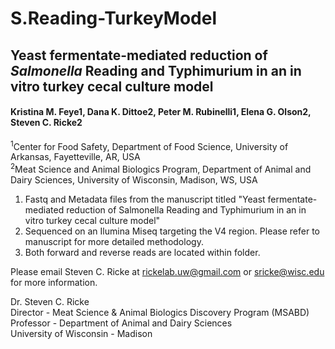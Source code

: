 # S.Reading-TurkeyModel
## Yeast fermentate-mediated reduction of *Salmonella* Reading and Typhimurium in an in vitro turkey cecal culture model

#### Kristina M. Feye1, Dana K. Dittoe2, Peter M. Rubinelli1, Elena G. Olson2, Steven C. Ricke2 <br/>  
<sup>1</sup>Center for Food Safety, Department of Food Science, University of Arkansas, Fayetteville, AR, USA <br/>
<sup>2</sup>Meat Science and Animal Biologics Program, Department of Animal and Dairy Sciences, University of Wisconsin, Madison, WS, USA <br/>


1. Fastq and Metadata files from the manuscript titled "Yeast fermentate-mediated reduction of Salmonella Reading and Typhimurium in an in vitro turkey cecal culture model" <br/>
2. Sequenced on an Ilumina Miseq targeting the V4 region. Please refer to manuscript for more detailed methodology. <br/>
3. Both forward and reverse reads are located within folder. <br/>

Please email Steven C. Ricke at rickelab.uw@gmail.com or sricke@wisc.edu for more information.

Dr. Steven C. Ricke <br/>
Director - Meat Science & Animal Biologics Discovery Program (MSABD) <br/>
Professor - Department of Animal and Dairy Sciences <br/>
University of Wisconsin - Madison <br/>


